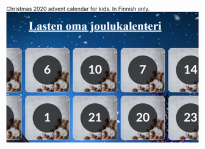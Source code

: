 Christmas 2020 advent calendar for kids. In Finnish only. 
![Christmas advent calendar](kalenteri.png)